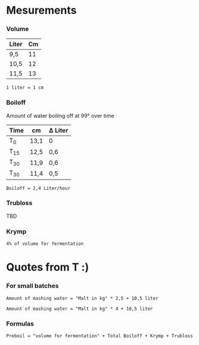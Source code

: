 # Mesurements
### Volume

|Liter| Cm	|
|---	|---	|
|9,5	|11		|
|10,5	|12   	|
|11,5	|13   	|

`1 liter = 1 cm`

### Boiloff
Amount of water boiling off at 99° over time

|Time				| cm		|  Δ Liter |
|---				|---		|---		|
|T<sub>0</sub>	|13,1		|	0		|
|T<sub>15</sub>	|12,5   	|	0,6		|
|T<sub>30</sub>	|11,9   	|	0,6		|
|T<sub>30</sub>	|11,4   	|	0,5		|

`Boiloff = 2,4 Liter/hour`

### Trubloss
TBD

### Krymp
`4% of volume for fermentation`

# Quotes from T :)
### For small batches
`Amount of mashing water = "Malt in kg" * 2,5 + 10,5 liter`

`Amount of mashing water = "Malt in kg" * 4 + 10,5 liter`
### Formulas
`Preboil = "volume for fermentation" + Total Boiloff + Krymp + Trubloss`

